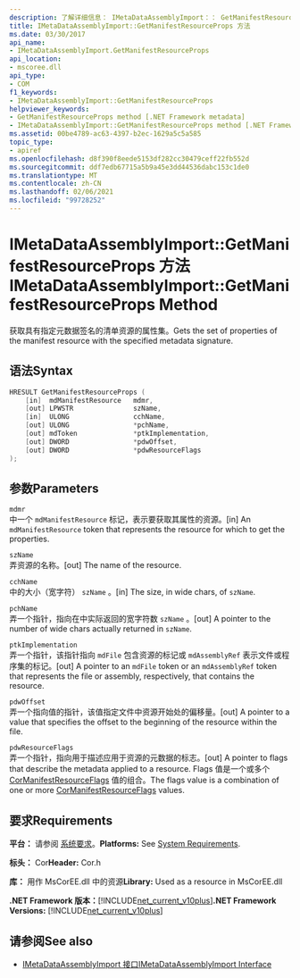 ```yaml
---
description: 了解详细信息： IMetaDataAssemblyImport：： GetManifestResourceProps 方法
title: IMetaDataAssemblyImport::GetManifestResourceProps 方法
ms.date: 03/30/2017
api_name:
- IMetaDataAssemblyImport.GetManifestResourceProps
api_location:
- mscoree.dll
api_type:
- COM
f1_keywords:
- IMetaDataAssemblyImport::GetManifestResourceProps
helpviewer_keywords:
- GetManifestResourceProps method [.NET Framework metadata]
- IMetaDataAssemblyImport::GetManifestResourceProps method [.NET Framework metadata]
ms.assetid: 00be4789-ac63-4397-b2ec-1629a5c5a585
topic_type:
- apiref
ms.openlocfilehash: d8f390f8eede5153df282cc30479ceff22fb552d
ms.sourcegitcommit: ddf7edb67715a5b9a45e3dd44536dabc153c1de0
ms.translationtype: MT
ms.contentlocale: zh-CN
ms.lasthandoff: 02/06/2021
ms.locfileid: "99728252"
---
```

# <a name="imetadataassemblyimportgetmanifestresourceprops-method"></a><span data-ttu-id="c0b8a-103">IMetaDataAssemblyImport::GetManifestResourceProps 方法</span><span class="sxs-lookup"><span data-stu-id="c0b8a-103">IMetaDataAssemblyImport::GetManifestResourceProps Method</span></span>

<span data-ttu-id="c0b8a-104">获取具有指定元数据签名的清单资源的属性集。</span><span class="sxs-lookup"><span data-stu-id="c0b8a-104">Gets the set of properties of the manifest resource with the specified metadata signature.</span></span>  
  
## <a name="syntax"></a><span data-ttu-id="c0b8a-105">语法</span><span class="sxs-lookup"><span data-stu-id="c0b8a-105">Syntax</span></span>  
  
```cpp  
HRESULT GetManifestResourceProps (  
    [in]  mdManifestResource   mdmr,
    [out] LPWSTR               szName,
    [in]  ULONG                cchName,
    [out] ULONG                *pchName,
    [out] mdToken              *ptkImplementation,
    [out] DWORD                *pdwOffset,
    [out] DWORD                *pdwResourceFlags  
);  
```  
  
## <a name="parameters"></a><span data-ttu-id="c0b8a-106">参数</span><span class="sxs-lookup"><span data-stu-id="c0b8a-106">Parameters</span></span>  

 `mdmr`  
 <span data-ttu-id="c0b8a-107">中一个 `mdManifestResource` 标记，表示要获取其属性的资源。</span><span class="sxs-lookup"><span data-stu-id="c0b8a-107">[in] An `mdManifestResource` token that represents the resource for which to get the properties.</span></span>  
  
 `szName`  
 <span data-ttu-id="c0b8a-108">弄资源的名称。</span><span class="sxs-lookup"><span data-stu-id="c0b8a-108">[out] The name of the resource.</span></span>  
  
 `cchName`  
 <span data-ttu-id="c0b8a-109">中的大小（宽字符） `szName` 。</span><span class="sxs-lookup"><span data-stu-id="c0b8a-109">[in] The size, in wide chars, of `szName`.</span></span>  
  
 `pchName`  
 <span data-ttu-id="c0b8a-110">弄一个指针，指向在中实际返回的宽字符数 `szName` 。</span><span class="sxs-lookup"><span data-stu-id="c0b8a-110">[out] A pointer to the number of wide chars actually returned in `szName`.</span></span>  
  
 `ptkImplementation`  
 <span data-ttu-id="c0b8a-111">弄一个指针，该指针指向 `mdFile` 包含资源的标记或 `mdAssemblyRef` 表示文件或程序集的标记。</span><span class="sxs-lookup"><span data-stu-id="c0b8a-111">[out] A pointer to an `mdFile` token or an `mdAssemblyRef` token that represents the file or assembly, respectively, that contains the resource.</span></span>  
  
 `pdwOffset`  
 <span data-ttu-id="c0b8a-112">弄一个指向值的指针，该值指定文件中资源开始处的偏移量。</span><span class="sxs-lookup"><span data-stu-id="c0b8a-112">[out] A pointer to a value that specifies the offset to the beginning of the resource within the file.</span></span>  
  
 `pdwResourceFlags`  
 <span data-ttu-id="c0b8a-113">弄一个指针，指向用于描述应用于资源的元数据的标志。</span><span class="sxs-lookup"><span data-stu-id="c0b8a-113">[out] A pointer to flags that describe the metadata applied to a resource.</span></span> <span data-ttu-id="c0b8a-114">Flags 值是一个或多个 [CorManifestResourceFlags](cormanifestresourceflags-enumeration.md) 值的组合。</span><span class="sxs-lookup"><span data-stu-id="c0b8a-114">The flags value is a combination of one or more [CorManifestResourceFlags](cormanifestresourceflags-enumeration.md) values.</span></span>  
  
## <a name="requirements"></a><span data-ttu-id="c0b8a-115">要求</span><span class="sxs-lookup"><span data-stu-id="c0b8a-115">Requirements</span></span>  

 <span data-ttu-id="c0b8a-116">**平台：** 请参阅 [系统要求](../../get-started/system-requirements.md)。</span><span class="sxs-lookup"><span data-stu-id="c0b8a-116">**Platforms:** See [System Requirements](../../get-started/system-requirements.md).</span></span>  
  
 <span data-ttu-id="c0b8a-117">**标头：** Cor</span><span class="sxs-lookup"><span data-stu-id="c0b8a-117">**Header:** Cor.h</span></span>  
  
 <span data-ttu-id="c0b8a-118">**库：** 用作 MsCorEE.dll 中的资源</span><span class="sxs-lookup"><span data-stu-id="c0b8a-118">**Library:** Used as a resource in MsCorEE.dll</span></span>  
  
 <span data-ttu-id="c0b8a-119">**.NET Framework 版本：**[!INCLUDE[net_current_v10plus](../../../../includes/net-current-v10plus-md.md)]</span><span class="sxs-lookup"><span data-stu-id="c0b8a-119">**.NET Framework Versions:** [!INCLUDE[net_current_v10plus](../../../../includes/net-current-v10plus-md.md)]</span></span>  
  
## <a name="see-also"></a><span data-ttu-id="c0b8a-120">请参阅</span><span class="sxs-lookup"><span data-stu-id="c0b8a-120">See also</span></span>

- [<span data-ttu-id="c0b8a-121">IMetaDataAssemblyImport 接口</span><span class="sxs-lookup"><span data-stu-id="c0b8a-121">IMetaDataAssemblyImport Interface</span></span>](imetadataassemblyimport-interface.md)
